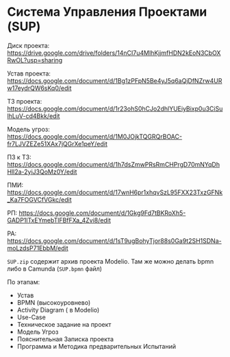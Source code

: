 # Система Управления Проектами (SUP)

Диск проекта: https://drive.google.com/drive/folders/14nCI7u4MlhKjjmfHDN2kEoN3CbOXRwOL?usp=sharing

Устав проекта: https://docs.google.com/document/d/1Bg1zPFpN5Be4yJ5q6aQjDfNZrw4URw17eydrQW6sKq0/edit

ТЗ проекта: https://docs.google.com/document/d/1r23ohS0hCJo2dhlYUEiyBixp0u3CiSulhLuV-cd4Bkk/edit

Модель угроз: https://docs.google.com/document/d/1M0JOjkTQGRQrBOAC-fr7LJVZEZe51XAx7jQGrXe1peY/edit

ПЗ к ТЗ: https://docs.google.com/document/d/1h7dsZmwPRsRmCHPrgD70mNYqDhHll2a-2yiJ3QoMz0Y/edit

ПМИ: https://docs.google.com/document/d/17wnH6pr1xhqvSzL95FXX23TxzGFNk_Ka7FOGVCfVGkc/edit

РП: https://docs.google.com/document/d/1Gkg9Fd7tBKRoXh5-GADP1lTxEYmebTlFBfFXa_4Zvi8/edit

РА: https://docs.google.com/document/d/1sT9ugBohyTjor88s0Ga9t2SH1SDNa-moLzdsP71EbbM/edit

`SUP.zip` содержит архив проекта Modelio. Там же можно делать bpmn либо в Camunda (`SUP.bpmn` файл)

По этапам:

- Устав
- BPMN (высокоуровнево)
- Activity Diagram ( в Modelio)
- Use-Case
- Техническое задание на проект
- Модель Угроз
- Пояснительная Записка проекта
- Программа и Методика предварительных Испытаний

